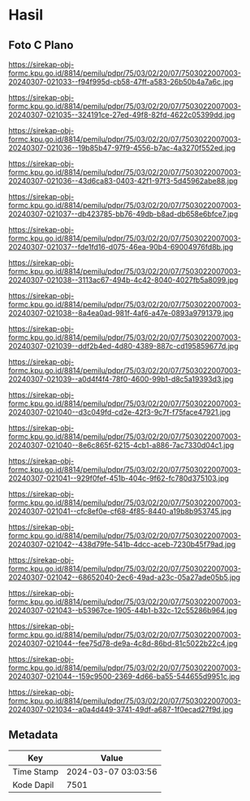 # Hasil

## Foto C Plano

https://sirekap-obj-formc.kpu.go.id/8814/pemilu/pdpr/75/03/02/20/07/7503022007003-20240307-021033--f94f995d-cb58-47ff-a583-26b50b4a7a6c.jpg

https://sirekap-obj-formc.kpu.go.id/8814/pemilu/pdpr/75/03/02/20/07/7503022007003-20240307-021035--324191ce-27ed-49f8-82fd-4622c05399dd.jpg

https://sirekap-obj-formc.kpu.go.id/8814/pemilu/pdpr/75/03/02/20/07/7503022007003-20240307-021036--19b85b47-97f9-4556-b7ac-4a3270f552ed.jpg

https://sirekap-obj-formc.kpu.go.id/8814/pemilu/pdpr/75/03/02/20/07/7503022007003-20240307-021036--43d6ca83-0403-42f1-97f3-5d45962abe88.jpg

https://sirekap-obj-formc.kpu.go.id/8814/pemilu/pdpr/75/03/02/20/07/7503022007003-20240307-021037--db423785-bb76-49db-b8ad-db658e6bfce7.jpg

https://sirekap-obj-formc.kpu.go.id/8814/pemilu/pdpr/75/03/02/20/07/7503022007003-20240307-021037--fde1fd16-d075-46ea-90b4-69004976fd8b.jpg

https://sirekap-obj-formc.kpu.go.id/8814/pemilu/pdpr/75/03/02/20/07/7503022007003-20240307-021038--3113ac67-494b-4c42-8040-4027fb5a8099.jpg

https://sirekap-obj-formc.kpu.go.id/8814/pemilu/pdpr/75/03/02/20/07/7503022007003-20240307-021038--8a4ea0ad-981f-4af6-a47e-0893a9791379.jpg

https://sirekap-obj-formc.kpu.go.id/8814/pemilu/pdpr/75/03/02/20/07/7503022007003-20240307-021039--ddf2b4ed-4d80-4389-887c-cd195859677d.jpg

https://sirekap-obj-formc.kpu.go.id/8814/pemilu/pdpr/75/03/02/20/07/7503022007003-20240307-021039--a0d4f4f4-78f0-4600-99b1-d8c5a19393d3.jpg

https://sirekap-obj-formc.kpu.go.id/8814/pemilu/pdpr/75/03/02/20/07/7503022007003-20240307-021040--d3c049fd-cd2e-42f3-9c7f-f75face47921.jpg

https://sirekap-obj-formc.kpu.go.id/8814/pemilu/pdpr/75/03/02/20/07/7503022007003-20240307-021040--8e6c865f-6215-4cb1-a886-7ac7330d04c1.jpg

https://sirekap-obj-formc.kpu.go.id/8814/pemilu/pdpr/75/03/02/20/07/7503022007003-20240307-021041--929f0fef-451b-404c-9f62-fc780d375103.jpg

https://sirekap-obj-formc.kpu.go.id/8814/pemilu/pdpr/75/03/02/20/07/7503022007003-20240307-021041--cfc8ef0e-cf68-4f85-8440-a19b8b953745.jpg

https://sirekap-obj-formc.kpu.go.id/8814/pemilu/pdpr/75/03/02/20/07/7503022007003-20240307-021042--438d79fe-541b-4dcc-aceb-7230b45f79ad.jpg

https://sirekap-obj-formc.kpu.go.id/8814/pemilu/pdpr/75/03/02/20/07/7503022007003-20240307-021042--68652040-2ec6-49ad-a23c-05a27ade05b5.jpg

https://sirekap-obj-formc.kpu.go.id/8814/pemilu/pdpr/75/03/02/20/07/7503022007003-20240307-021043--b53967ce-1905-44b1-b32c-12c55286b964.jpg

https://sirekap-obj-formc.kpu.go.id/8814/pemilu/pdpr/75/03/02/20/07/7503022007003-20240307-021044--fee75d78-de9a-4c8d-86bd-81c5022b22c4.jpg

https://sirekap-obj-formc.kpu.go.id/8814/pemilu/pdpr/75/03/02/20/07/7503022007003-20240307-021044--159c9500-2369-4d66-ba55-544655d9951c.jpg

https://sirekap-obj-formc.kpu.go.id/8814/pemilu/pdpr/75/03/02/20/07/7503022007003-20240307-021034--a0a4d449-3741-49df-a687-1f0ecad27f9d.jpg


## Metadata

| Key        | Value               |
| ---------- | ------------------- |
| Time Stamp | 2024-03-07 03:03:56 |
| Kode Dapil | 7501                |



